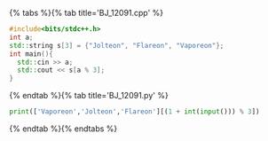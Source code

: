 {% tabs %}{% tab title='BJ_12091.cpp' %}

```cpp
#include<bits/stdc++.h>
int a;
std::string s[3] = {"Jolteon", "Flareon", "Vaporeon"};
int main(){
  std::cin >> a;
  std::cout << s[a % 3];
}
```

{% endtab %}{% tab title='BJ_12091.py' %}

```py
print(['Vaporeon','Jolteon','Flareon'][(1 + int(input())) % 3])
```

{% endtab %}{% endtabs %}
